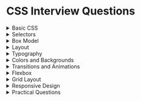 # CSS Interview Questions

<details>
<summary>Basic CSS</summary>

1. What does CSS stand for?
2. What is the purpose of CSS?
3. How do you link a CSS file to an HTML document?
4. What is the syntax of a CSS rule?
5. What are the different ways to apply CSS to a web page?
6. What is an inline style?
7. What is an internal stylesheet?
8. What is an external stylesheet?
9. How do you apply multiple styles to a single element?
10. What is the difference between a class selector and an ID selector?

</details>

<details>
<summary>Selectors</summary>

11. What is a CSS selector?
12. How do you select an element by its ID?
13. How do you select an element by its class?
14. How do you select elements by their type?
15. What is a descendant selector?
16. What is a child selector?
17. What is a sibling selector?
18. How do you select elements with a specific attribute?
19. What is a pseudo-class?
20. What is a pseudo-element?

</details>

<details>
<summary>Box Model</summary>

21. What is the CSS box model?
22. What are the components of the box model?
23. How do you set the width and height of an element?
24. What is the difference between `margin` and `padding`?
25. How do you center an element horizontally?
26. How do you center an element vertically?
27. How do you create a responsive box?
28. What is the `box-sizing` property?
29. How do you create a border around an element?
30. How do you create a rounded border?

</details>

<details>
<summary>Layout</summary>

31. What is the `position` property in CSS?
32. What are the different values of the `position` property?
33. How do you create a fixed header?
34. What is the `float` property?
35. How do you clear floats in CSS?
36. What is the `display` property?
37. What are the different values of the `display` property?
38. How do you create a flexbox layout?
39. What is the `flex` property?
40. How do you create a grid layout in CSS?

</details>

<details>
<summary>Typography</summary>

41. How do you change the font of an element?
42. What is the `font-family` property?
43. How do you specify a fallback font?
44. How do you change the size of the text?
45. What is the `font-size` property?
46. How do you make text bold?
47. How do you make text italic?
48. How do you underline text?
49. How do you change the color of the text?
50. How do you align text in CSS?

</details>

<details>
<summary>Colors and Backgrounds</summary>

51. How do you set the background color of an element?
52. How do you set a background image?
53. How do you set the size of a background image?
54. How do you repeat a background image?
55. What is the `background-position` property?
56. How do you create a gradient background?
57. What is the difference between `rgb()` and `rgba()`?
58. How do you create a semi-transparent background?
59. How do you create a shadow effect?
60. How do you change the opacity of an element?

</details>

<details>
<summary>Transitions and Animations</summary>

61. What is a CSS transition?
62. How do you create a transition effect?
63. What is the `transition-duration` property?
64. What is the `transition-timing-function` property?
65. What is the `transition-delay` property?
66. What is a CSS animation?
67. How do you create a CSS animation?
68. What is the `@keyframes` rule?
69. What is the `animation-duration` property?
70. What is the `animation-timing-function` property?

</details>

<details>
<summary>Flexbox</summary>

71. What is Flexbox?
72. What is the main axis in Flexbox?
73. What is the cross axis in Flexbox?
74. What is the `justify-content` property?
75. What is the `align-items` property?
76. What is the `flex-direction` property?
77. What is the `flex-wrap` property?
78. What is the `align-content` property?
79. How do you align a single item in a Flexbox container?
80. What is the `order` property in Flexbox?

</details>

<details>
<summary>Grid Layout</summary>

81. What is CSS Grid Layout?
82. How do you create a grid container?
83. How do you define grid columns and rows?
84. What is the `grid-template-columns` property?
85. What is the `grid-template-rows` property?
86. How do you create grid areas?
87. What is the `grid-gap` property?
88. How do you align items in a grid?
89. What is the `grid-auto-flow` property?
90. How do you create a responsive grid layout?

</details>

<details>
<summary>Responsive Design</summary>

91. What is responsive design?
92. How do you create a responsive layout using CSS?
93. What are media queries?
94. How do you write a media query in CSS?
95. What is the `@media` rule?
96. How do you make images responsive?
97. How do you create a responsive navigation menu?
98. What is the `viewport` meta tag, and why is it important?
99. How do you use CSS to hide elements on different screen sizes?

</details>

<details>
<summary>Practical Questions</summary>

1. Create a simple layout with a header, navigation bar, main content area, and footer using Flexbox.
2. Create a responsive grid layout with three columns that change to a single column on smaller screens.
3. Create a button with a hover effect that changes the background color and adds a shadow.
4. Create a form with styled input fields and a submit button.
5. Create an image gallery with images that open in a modal when clicked.
6. Create a CSS animation that makes an element bounce.
7. Create a navigation menu with dropdown items using only CSS.
8. Create a tooltip that appears when hovering over a text element.
9. Create a progress bar that fills up as a user scrolls down the page.
10. Create a card component with an image, title, and description using CSS Grid.

</details>
